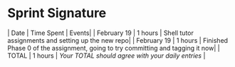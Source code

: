 # Sprint Signature

| Date        | Time Spent | Events|
| February 19 | 1 hours    | Shell tutor assignments and setting up the new repo|
| February 19 | 1 hours    | Finished Phase 0 of the assignment, going to try committing and tagging it now|
| TOTAL       | 1 hours    | *Your TOTAL should agree with your daily entries*  |

